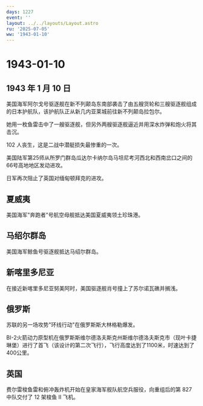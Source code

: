 ```yaml
---
days: 1227
event: ''
layout: ../../layouts/Layout.astro
ru: '2025-07-05'
ww: '1943-01-10'
---
```


# 1943-01-10

## 1943 年 1 月 10 日

美国海军阿尔戈号驱逐舰在新不列颠岛东南部袭击了由五艘货轮和三艘驱逐舰组成的日本护航队，该护航队正从新几内亚莱城前往新不列颠岛拉包尔。

她用一枚鱼雷击中了一艘驱逐舰，但另外两艘驱逐舰逼近并用深水炸弹和炮火将其击沉。

102 人丧生，这是二战中潜艇损失最惨重的一次。

美国陆军第25师从所罗门群岛瓜达尔卡纳尔岛马坦尼考河西北和西南岔口之间的66号高地地区发动进攻。

日军再次阻止了英国对缅甸顿拜克的进攻。

## 夏威夷

美国海军"奔跑者"号航空母舰抵达美国夏威夷领土珍珠港。

## 马绍尔群岛

美国海军鲸鱼号驱逐舰抵达马绍尔群岛。

## 新喀里多尼亚

在接近新喀里多尼亚努美阿时，美国驱逐舰肖号撞上了苏尔诺瓦礁并搁浅。

## 俄罗斯

苏联的另一场攻势"环线行动"在俄罗斯斯大林格勒爆发。

BI-2火箭动力原型机在俄罗斯斯维尔德洛夫斯克州斯维尔德洛夫斯克市（现叶卡捷琳堡）进行了首飞（该设计的第二次飞行），飞行高度达到了1100米，时速达到了400公里。

## 英国

费尔雷梭鱼雷和俯冲轰炸机开始在皇家海军舰队航空兵服役，向重组后的第 827
中队交付了 12 架梭鱼 II 飞机。